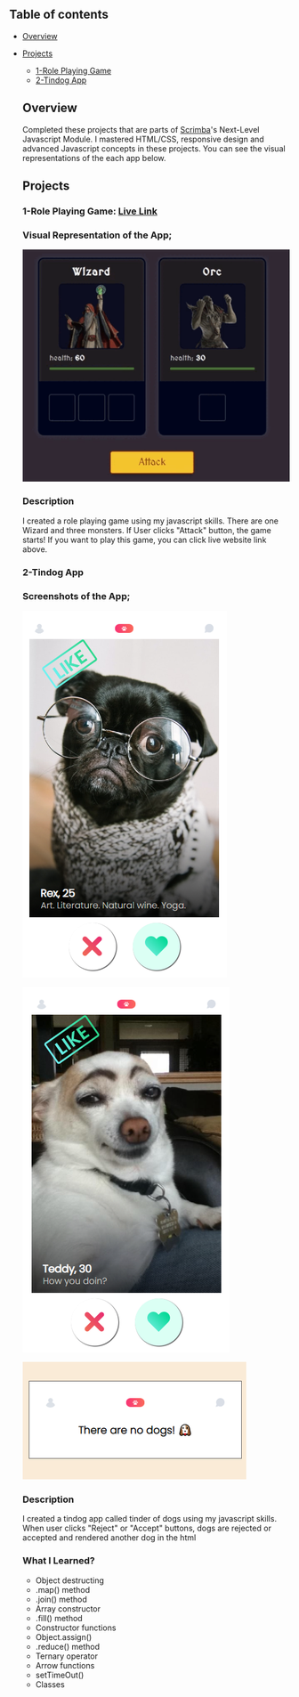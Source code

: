 ## Table of contents

- [Overview](#overview)

- [Projects](#projects)

  - [1-Role Playing Game](#role-playing)
  - [2-Tindog App](#tindog-app)

  ## Overview

  Completed these projects that are parts of [Scrimba](https://scrimba.com/learn/frontend/)'s Next-Level Javascript Module. I mastered HTML/CSS, responsive design and advanced Javascript concepts in these projects.
  You can see the visual representations of the each app below.

  ## Projects

  ### 1-Role Playing Game: [Live Link](https://scrimba-role-playing-game.netlify.app/)
  
  
  ### Visual Representation of the App;
  ![image](./1-role-playing-game/role-playing.gif)
  
  
  ### Description
  
  I created a role playing game using my javascript skills. There are one Wizard and three monsters. If User clicks "Attack" button, the game starts! If you want to play this game, you can click live website link above.


  
  
  ### 2-Tindog App
  
  
  ### Screenshots of the App;
  ![image](./2-tindog-app/tindog.png)
  
  ![image](./2-tindog-app/reject-dog.png)
  
  ![image](./2-tindog-app/no-dogs.png)
  
  
  ### Description
  
  I created a tindog app called tinder of dogs using my javascript skills. When user clicks "Reject" or "Accept" buttons, dogs are rejected or accepted and rendered another dog in the html


  ### What I Learned?
  

  - Object destructing
  - .map() method
  - .join() method
  - Array constructor
  - .fill() method
  - Constructor functions
  - Object.assign()
  - .reduce() method
  - Ternary operator
  - Arrow functions
  - setTimeOut()
  - Classes 
